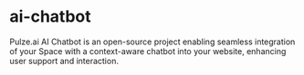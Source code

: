 # ai-chatbot
Pulze.ai AI Chatbot is an open-source project enabling seamless integration of your Space with a context-aware chatbot into your website, enhancing user support and interaction.
